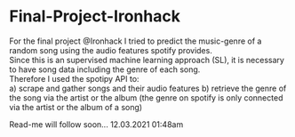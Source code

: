 # Final-Project-Ironhack

For the final project @Ironhack I tried to predict the music-genre of a random song using the audio features spotify provides. <br>
Since this is an supervised machine learning approach (SL), it is necessary to have song data including the genre of each song. <br>
Therefore I used the spotipy API to: <br>
    a) scrape and gather songs and their audio features
    b) retrieve the genre of the song via the artist or the album (the genre on spotify is only connected via the artist or the album of a song)
    
  
Read-me will follow soon... 12.03.2021 01:48am
